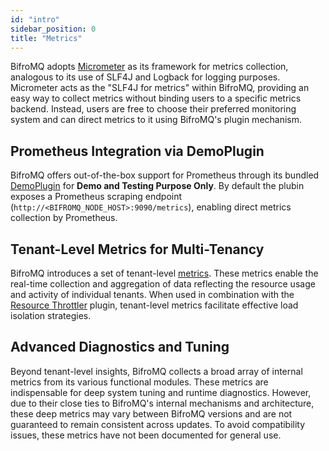 ```yaml
---
id: "intro"
sidebar_position: 0
title: "Metrics"
---
```


BifroMQ adopts [Micrometer](https://micrometer.io/) as its framework for metrics collection, analogous to its use of SLF4J and Logback for logging purposes. Micrometer acts as the "SLF4J for metrics" within BifroMQ, providing an easy way to collect metrics without binding users to a specific metrics backend. Instead, users are free to choose their preferred monitoring system and can direct metrics to it using BifroMQ's plugin mechanism.

## Prometheus Integration via DemoPlugin

BifroMQ offers out-of-the-box support for Prometheus through its bundled [DemoPlugin](https://github.com/apache/bifromq/blob/main/build/build-plugin-demo/src/main/java/org/apache/bifromq/demo/plugin/DemoPlugin.java) for **Demo and Testing Purpose Only**. By default the plubin exposes a Prometheus scraping endpoint (`http://<BIFROMQ_NODE_HOST>:9090/metrics`), enabling direct metrics collection by Prometheus.

## Tenant-Level Metrics for Multi-Tenancy

BifroMQ introduces a set of tenant-level [metrics](tenantmetrics.md). These metrics enable the real-time collection and aggregation of data reflecting the resource usage and activity of individual tenants. When used in combination with the [Resource Throttler](../../../plugin/resource_throttler.md) plugin, tenant-level metrics facilitate effective load isolation strategies.

## Advanced Diagnostics and Tuning

Beyond tenant-level insights, BifroMQ collects a broad array of internal metrics from its various functional modules. These metrics are indispensable for deep system tuning and runtime diagnostics. However, due to their close ties to BifroMQ's internal mechanisms and architecture, these deep metrics may vary between BifroMQ versions and are not guaranteed to remain consistent across updates. To avoid compatibility issues, these metrics have not been documented for general use.

